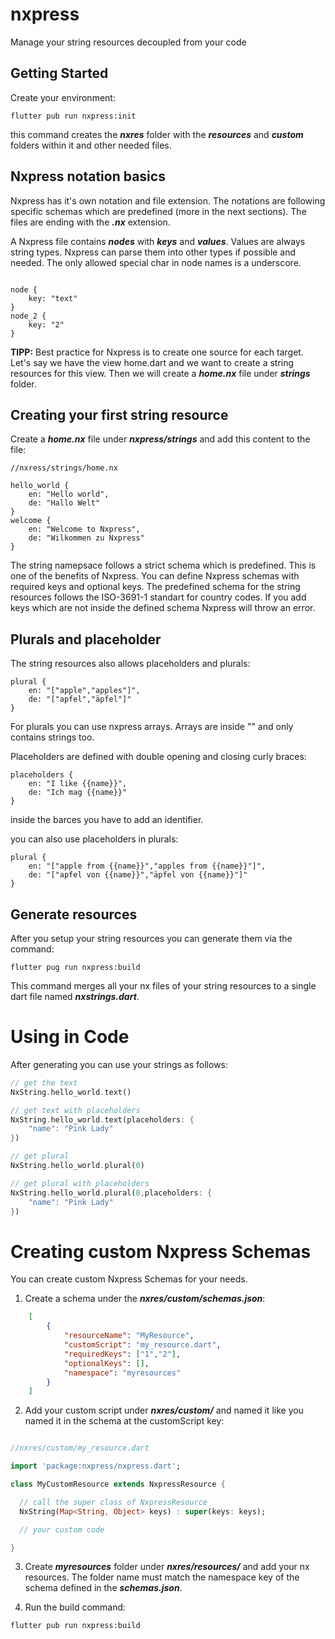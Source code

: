 # nxpress

Manage your string resources decoupled from your code

## Getting Started

Create your environment:

```
flutter pub run nxpress:init
```

this command creates the ***nxres*** folder with the ***resources*** and ***custom*** folders within it and other needed files.

## Nxpress notation basics

Nxpress has it's own notation and file extension. The notations are following specific schemas which are predefined (more in the next sections). The files are ending with the ***.nx*** extension. 

A Nxpress file contains ***nodes*** with ***keys*** and ***values***. Values are always string types. Nxpress can parse them into other types if possible and needed. The only allowed special char in node names is a underscore.

```

node {
    key: "text"
}
node_2 {
    key: "2"
}

```

**TIPP:** Best practice for Nxpress is to create one source for each target. Let's say we have the view home.dart and we want to create a string resources for this view. Then we will create a ***home.nx*** file under ***strings*** folder.

## Creating your first string resource

Create a ***home.nx*** file under ***nxpress/strings*** and add this content to the file:

```
//nxress/strings/home.nx

hello_world {
    en: "Hello world",
    de: "Hallo Welt"
}
welcome {
    en: "Welcome to Nxpress",
    de: "Wilkommen zu Nxpress"
}

```

The string namepsace follows a strict schema which is predefined. This is one of the benefits of Nxpress. You can define Nxpress schemas with required keys and optional keys. The predefined schema for the string resources follows the ISO-3691-1 standart for country codes. If you add keys which are not inside the defined schema Nxpress will throw an error.  

## Plurals and placeholder

The string resources also allows placeholders and plurals:

```
plural {
    en: "["apple","apples"]",
    de: "["apfel","äpfel"]"
}

```

For plurals you can use nxpress arrays. Arrays are inside "" and only contains strings too.

Placeholders are defined with double opening and closing curly braces:

```
placeholders {
    en: "I like {{name}}",
    de: "Ich mag {{name}}"
}

```
inside the barces you have to add an identifier.

you can also use placeholders in plurals:

```
plural {
    en: "["apple from {{name}}","apples from {{name}}"]",
    de: "["apfel von {{name}}","äpfel von {{name}}"]"
}
```

## Generate resources

After you setup your string resources you can generate them via the command:

```
flutter pug run nxpress:build
```

This command merges all your nx files of your string resources to a single dart file named ***nxstrings.dart***.

# Using in Code

After generating you can use your strings as follows:

```dart
// get the text
NxString.hello_world.text()

// get text with placeholders
NxString.hello_world.text(placeholders: {
    "name": "Pink Lady"
})

// get plural 
NxString.hello_world.plural(0)

// get plural with placeholders
NxString.hello_world.plural(0,placeholders: {
    "name": "Pink Lady"
})

```

# Creating custom Nxpress Schemas

You can create custom Nxpress Schemas for your needs.

1. Create a schema under the ***nxres/custom/schemas.json***:
```json
    [
        {
            "resourceName": "MyResource",
            "customScript": "my_resource.dart",
            "requiredKeys": ["1","2"],
            "optionalKeys": [],
            "namespace": "myresources"
        }
    ]
```

2. Add your custom script under ***nxres/custom/*** and named it like you named it in the schema at the customScript key:

```dart

//nxres/custom/my_resource.dart

import 'package:nxpress/nxpress.dart';

class MyCustomResource extends NxpressResource {

  // call the super class of NxpressResource  
  NxString(Map<String, Object> keys) : super(keys: keys);

  // your custom code

}

```

3. Create ***myresources*** folder under ***nxres/resources/*** and add your nx resources. The folder name must match the namespace key of the schema defined in the ***schemas.json***.

4. Run the build command:

```
flutter pub run nxpress:build

```